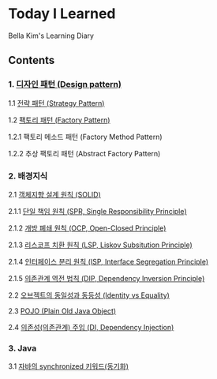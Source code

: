 # Today I Learned 
Bella Kim's Learning Diary

## Contents

### 1. [디자인 패턴 (Design pattern)](https://github.com/pong-pong/--Today-I-Learned--/blob/master/%EB%94%94%EC%9E%90%EC%9D%B8%20%ED%8C%A8%ED%84%B4%20(Design%20Pattern).md)
1.1 [전략 패턴 (Strategy Pattern)](https://github.com/pong-pong/--Today-I-Learned--/blob/master/%EC%A0%84%EB%9E%B5%20%ED%8C%A8%ED%84%B4%20(Strategy%20Pattern).md) 

1.2 [팩토리 패턴 (Factory Pattern)](https://github.com/pong-pong/--Today-I-Learned--/blob/master/%ED%8C%A9%ED%86%A0%EB%A6%AC%20%ED%8C%A8%ED%84%B4%20(Factory%20Pattern).md)

1.2.1 팩토리 메소드 패턴 (Factory Method Pattern)

1.2.2 추상 팩토리 패턴 (Abstract Factory Pattern)

### 2. 배경지식
2.1 [객체지향 설계 원칙 (SOLID)](https://github.com/pong-pong/--Today-I-Learned--/blob/master/%EA%B0%9D%EC%B2%B4%EC%A7%80%ED%96%A5%20%EC%84%A4%EA%B3%84%20%EC%9B%90%EC%B9%99%20(SOLID).md)

2.1.1 [단일 책임 원칙 (SPR, Single Responsibility Principle)](https://github.com/pong-pong/--Today-I-Learned--/blob/master/%EB%8B%A8%EC%9D%BC%20%EC%B1%85%EC%9E%84%20%EC%9B%90%EC%B9%99%20(SRP%2C%20Single%20Responsibility%20Principle).md)

2.1.2 [개방 폐쇄 원칙 (OCP, Open-Closed Principle)](https://github.com/pong-pong/--Today-I-Learned--/blob/master/%EA%B0%9C%EB%B0%A9%20%ED%8F%90%EC%87%84%20%EC%9B%90%EC%B9%99%20(OCP%2C%20Open-Closed%20Principle).md)

2.1.3 [리스코프 치환 원칙 (LSP, Liskov Subsitution Principle)](https://github.com/pong-pong/--Today-I-Learned--/blob/master/%EB%A6%AC%EC%8A%A4%EC%BD%94%ED%94%84%20%EC%B9%98%ED%99%98%20%EC%9B%90%EC%B9%99%20(Liskov%20Subsitution%20Principle).md)

2.1.4 [인터페이스 분리 원칙 (ISP, Interface Segregation Principle)](https://github.com/pong-pong/--Today-I-Learned--/blob/master/%EC%9D%B8%ED%84%B0%ED%8E%98%EC%9D%B4%EC%8A%A4%20%EB%B6%84%EB%A6%AC%20%EC%9B%90%EC%B9%99%20(ISP%2C%20Interface%20Segregation%20Principle).md)

2.1.5 [의존관계 역전 법칙 (DIP, Dependency Inversion Principle)](https://github.com/pong-pong/--Today-I-Learned--/blob/master/%EC%9D%98%EC%A1%B4%EA%B4%80%EA%B3%84%20%EC%97%AD%EC%A0%84%20%EC%9B%90%EC%B9%99%20(DIP%2C%20Dependency%20Inversion%20Principle).md)

2.2 [오브젝트의 동일성과 동등성 (Identity vs Equality)](https://github.com/pong-pong/--Today-I-Learned--/blob/master/%EC%98%A4%EB%B8%8C%EC%A0%9D%ED%8A%B8%EC%9D%98%20%EB%8F%99%EC%9D%BC%EC%84%B1%EA%B3%BC%20%EB%8F%99%EB%93%B1%EC%84%B1%20(Identity%20vs%20Equality).md)

2.3 [POJO (Plain Old Java Object)](https://github.com/pong-pong/--Today-I-Learned--/blob/master/POJO%20(Plain%20Old%20Java%20Object).md)

2.4 [의존성(의존관계) 주입 (DI, Dependency Injection)](https://github.com/pong-pong/--Today-I-Learned--/blob/master/%EC%9D%98%EC%A1%B4%EC%84%B1(%EC%9D%98%EC%A1%B4%EA%B4%80%EA%B3%84)%20%EC%A3%BC%EC%9E%85%20(DI%2C%20Dependency%20Injection).md)


### 3. Java

3.1 [자바의 synchronized 키워드(동기화)](https://github.com/pong-pong/--Today-I-Learned--/blob/master/%EC%9E%90%EB%B0%94%EC%9D%98%20synchronized%20%ED%82%A4%EC%9B%8C%EB%93%9C%20(%EB%8F%99%EA%B8%B0%ED%99%94).md)